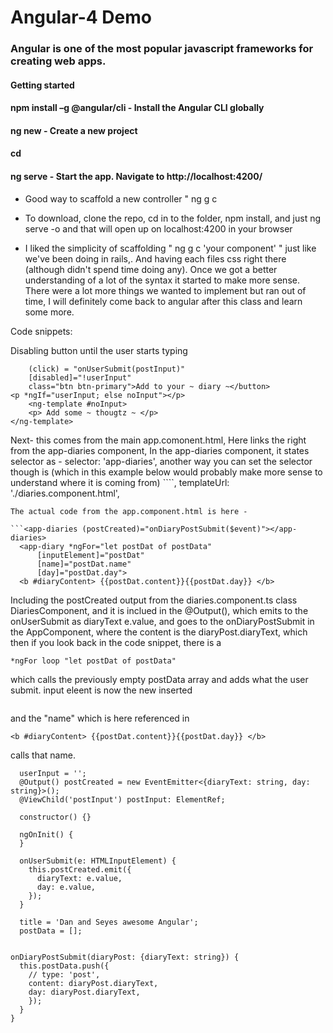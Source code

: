 # Angular-4 Demo
### Angular is one of the most popular javascript frameworks for creating web apps.

#### Getting started

#### npm install –g @angular/cli - Install the Angular CLI globally

#### ng new <new project> - Create a new project

#### cd <new project>

#### ng serve - Start the app. Navigate to http://localhost:4200/

* Good way to scaffold a new controller " ng g c <your controller here>

* To download, clone the repo, cd in to the folder, npm install,
and just ng serve -o and that will open up on localhost:4200 in your browser

* I liked the simplicity of scaffolding " ng g c 'your component' " just like we've been doing in rails,. And having each files css right there (although didn't spend time doing any). Once we  got a better understanding of a lot of the syntax it started to make more sense. There were a lot more things we wanted to implement but ran out of time, I will definitely come back to angular after this class and learn some more. 

Code snippets:

Disabling button until the user starts typing
```<button 
    (click) = "onUserSubmit(postInput)" 
    [disabled]="!userInput"
    class="btn btn-primary">Add to your ~ diary ~</button>                
<p *ngIf="userInput; else noInput"></p>
    <ng-template #noInput>
    <p> Add some ~ thougtz ~ </p>
</ng-template>
```

Next-
this comes from the main app.comonent.html,
Here links the <app-diaries> right from the app-diaries component,
In the app-diaries component, it states selector as - selector: 'app-diaries',
another way you can set the selector though is (which in this example below would probably make more sense to understand where it is coming from)
```<app-diaries></app-diaries>`,
  templateUrl: './diaries.component.html',
  ```
The actual code from the app.component.html is here -

```<app-diaries (postCreated)="onDiaryPostSubmit($event)"></app-diaries>
    <app-diary *ngFor="let postDat of postData" 
        [inputElement]="postDat" 
        [name]="postDat.name"
        [day]="postDat.day">
    <b #diaryContent> {{postDat.content}}{{postDat.day}} </b>
 ```
Including the postCreated output from the diaries.component.ts class DiariesComponent, and it is inclued in the @Output(), which emits to the onUserSubmit as diaryText e.value, and goes to the onDiaryPostSubmit in the AppComponent, where the content is the diaryPost.diaryText, which then if you look back in the code snippet, there is a 
```
*ngFor loop "let postDat of postData"
```
which calls the previously empty postData array  and adds what the user submit. input eleent is now the new inserted 
```postDat[inputElement]="postDat",
```
and the "name" which is here referenced in 
```
<b #diaryContent> {{postDat.content}}{{postDat.day}} </b>
```
calls that name.
```export class DiariesComponent implements OnInit {
  userInput = '';
  @Output() postCreated = new EventEmitter<{diaryText: string, day: string}>();
  @ViewChild('postInput') postInput: ElementRef;

  constructor() {}

  ngOnInit() {
  }

  onUserSubmit(e: HTMLInputElement) {
    this.postCreated.emit({
      diaryText: e.value,
      day: e.value,
    });
  }
  ```


```export class AppComponent {
  title = 'Dan and Seyes awesome Angular';
  postData = [];


onDiaryPostSubmit(diaryPost: {diaryText: string}) {
  this.postData.push({
    // type: 'post',
    content: diaryPost.diaryText,
    day: diaryPost.diaryText,
    });
  }
}
```
